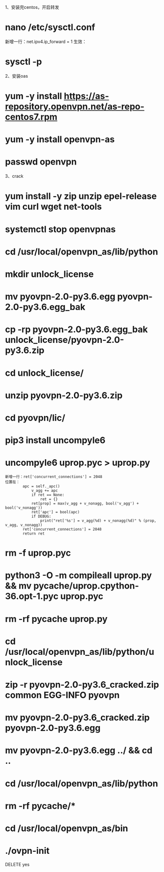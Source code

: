 1、安装完centos，开启转发
# nano /etc/sysctl.conf
新增一行：net.ipv4.ip_forward = 1
生效：
# sysctl -p

2、安装oas
# yum -y install https://as-repository.openvpn.net/as-repo-centos7.rpm
# yum -y install openvpn-as
# passwd openvpn

3、crack
# yum install -y zip unzip epel-release vim curl wget net-tools
# systemctl stop openvpnas
# cd /usr/local/openvpn_as/lib/python
# mkdir unlock_license
# mv pyovpn-2.0-py3.6.egg pyovpn-2.0-py3.6.egg_bak
# cp -rp pyovpn-2.0-py3.6.egg_bak unlock_license/pyovpn-2.0-py3.6.zip
# cd unlock_license/
# unzip pyovpn-2.0-py3.6.zip
# cd pyovpn/lic/
# pip3 install uncompyle6
# uncompyle6 uprop.pyc > uprop.py
```
新增一行：ret['concurrent_connections'] = 2048
位置在：
        apc = self._apc()
            v_agg += apc
            if ret == None:
                ret = {}
            ret[prop] = max(v_agg + v_nonagg, bool('v_agg') + bool('v_nonagg'))
            ret['apc'] = bool(apc)
            if DEBUG:
                print("ret['%s'] = v_agg(%d) + v_nonagg(%d)" % (prop, v_agg, v_nonagg))
        ret['concurrent_connections'] = 2048
        return ret
```
# rm -f uprop.pyc
# python3 -O -m compileall uprop.py && mv __pycache__/uprop.cpython-36.opt-1.pyc uprop.pyc
# rm -rf __pycache__ uprop.py
# cd /usr/local/openvpn_as/lib/python/unlock_license
# zip -r pyovpn-2.0-py3.6_cracked.zip common EGG-INFO pyovpn
# mv pyovpn-2.0-py3.6_cracked.zip pyovpn-2.0-py3.6.egg
# mv pyovpn-2.0-py3.6.egg ../ && cd ..
# cd /usr/local/openvpn_as/lib/python
# rm -rf __pycache__/*
# cd /usr/local/openvpn_as/bin
# ./ovpn-init

DELETE
yes
